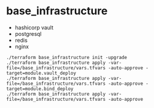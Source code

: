 # base_infrastructure

- hashicorp vault
- postgresql
- redis
- nginx

```
./terraform base_infrastructure init -upgrade
./terraform base_infrastructure apply -var-file=/base_infrastructure/vars.tfvars -auto-approve -target=module.vault_deploy
./terraform base_infrastructure apply -var-file=/base_infrastructure/vars.tfvars -auto-approve -target=module.bind_deploy
./terraform base_infrastructure apply -var-file=/base_infrastructure/vars.tfvars -auto-approve
```
